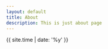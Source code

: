 ```yaml
---
layout: default
title: About
description: This is just about page
---
```


{{ site.time | date: '%y' }}

